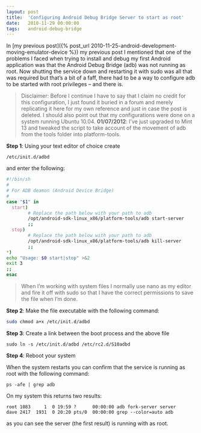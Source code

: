 ```yaml
---
layout: post
title:  'Configuring Android Debug Bridge Server to start as root'
date:   2010-11-29 00:00:00
tags:   android-debug-bridge
---
```

In [my previous post]({% post_url 2010-11-25-android-development-moving-emulator-device %}) my previous post I mentioned that one of the problems I faced when trying to install and debug my first Android application was that the Android Debug Bridge (adb) was not running as root. Now shutting the service down and restarting it with sudo was all that was required but that’s a bit of a faff, there had to be a way to configure adb to be started with root privileges – and there is.
<!--more-->
>Disclaimer: Before I continue I have to say that I claim no credit for this configuration, I just found it buried in a forum and merely replicating it here for my own reference and just in case the post is deleted.
>I should also point out that my configurations were done on a system running Ubuntu 10.04.
>**01/07/2012**: I’ve just upgraded to Mint 13 and tweaked the script to take account of the movement of adb from the tools folder into platform-tools.

**Step 1**: Using your text editor of choice create

```
/etc/init.d/adbd
```

and enter the following:

```bash
#!/bin/sh
#
# For ADB deamon (Android Device Bridge)
#
case "$1" in
  start)
        # Replace the path below with your path to adb
        /opt/android-sdk-linux_x86/platform-tools/adb start-server
        ;;
  stop)
        # Replace the path below with your path to adb
        /opt/android-sdk-linux_x86/platform-tools/adb kill-server
        ;;
*)
echo "Usage: $0 start|stop" >&2
exit 3
;;
esac
```
   
>When I’m working with system files I normally use nano as my editor and fire it off with sudo so that I have the correct permissions to save the file when I’m done.

**Step 2**: Make the file executable with the following command:
```bash
sudo chmod a+x /etc/init.d/adbd
```

**Step 3**: Create a link between the boot process and the above file
```
sudo ln -s /etc/init.d/adbd /etc/rc2.d/S10adbd
```

**Step 4**: Reboot your system

When the system restarts you can confirm that the service is running as root with the following command:

```
ps -afe | grep adb
```

On my system this returns two results:

```
root 1083     1  0 19:59 ?      00:00:00 adb fork-server server
dave 2417  1931  0 20:20 pts/0  00:00:00 grep --color=auto adb
```

as you can see the server (the first result) is running with as root.